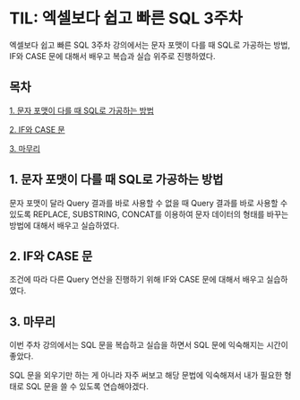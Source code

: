 # TIL: 엑셀보다 쉽고 빠른 SQL 3주차

엑셀보다 쉽고 빠른 SQL 3주차 강의에서는 문자 포맷이 다를 때 SQL로 가공하는 방법, IF와 CASE 문에 대해서 배우고 복습과 실습 위주로 진행하였다.

## 목차

[1. 문자 포맷이 다를 때 SQL로 가공하는 방법](#1-문자-포맷이-다를-때-sql로-가공하는-방법)

[2. IF와 CASE 문](#2-if와-case-문)

[3. 마무리](#3-마무리)

## 1. 문자 포맷이 다를 때 SQL로 가공하는 방법

문자 포맷이 달라 Query 결과를 바로 사용할 수 없을 때 Query 결과를 바로 사용할 수 있도록 REPLACE, SUBSTRING, CONCAT를 이용하여 문자 데이터의 형태를 바꾸는 방법에 대해서 배우고 실습하였다.

## 2. IF와 CASE 문

조건에 따라 다른 Query 연산을 진행하기 위해 IF와 CASE 문에 대해서 배우고 실습하였다.

## 3. 마무리

이번 주차 강의에서는 SQL 문을 복습하고 실습을 하면서 SQL 문에 익숙해지는 시간이 좋았다.

SQL 문을 외우기만 하는 게 아니라 자주 써보고 해당 문법에 익숙해져서 내가 필요한 형태로 SQL 문을 쓸 수 있도록 연습해야겠다.